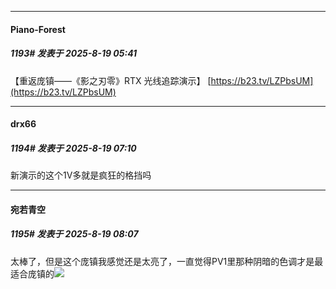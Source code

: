 ﻿
*****

####  Piano-Forest  
##### 1193#       发表于 2025-8-19 05:41

【重返庞镇——《影之刃零》RTX 光线追踪演示】 
[https://b23.tv/LZPbsUM](https://b23.tv/LZPbsUM)


*****

####  drx66  
##### 1194#       发表于 2025-8-19 07:10

新演示的这个1V多就是疯狂的格挡吗


*****

####  宛若青空  
##### 1195#       发表于 2025-8-19 08:07

太棒了，但是这个庞镇我感觉还是太亮了，一直觉得PV1里那种阴暗的色调才是最适合庞镇的<img src="https://static.stage1st.com/image/smiley/face2017/125.png" referrerpolicy="no-referrer">

